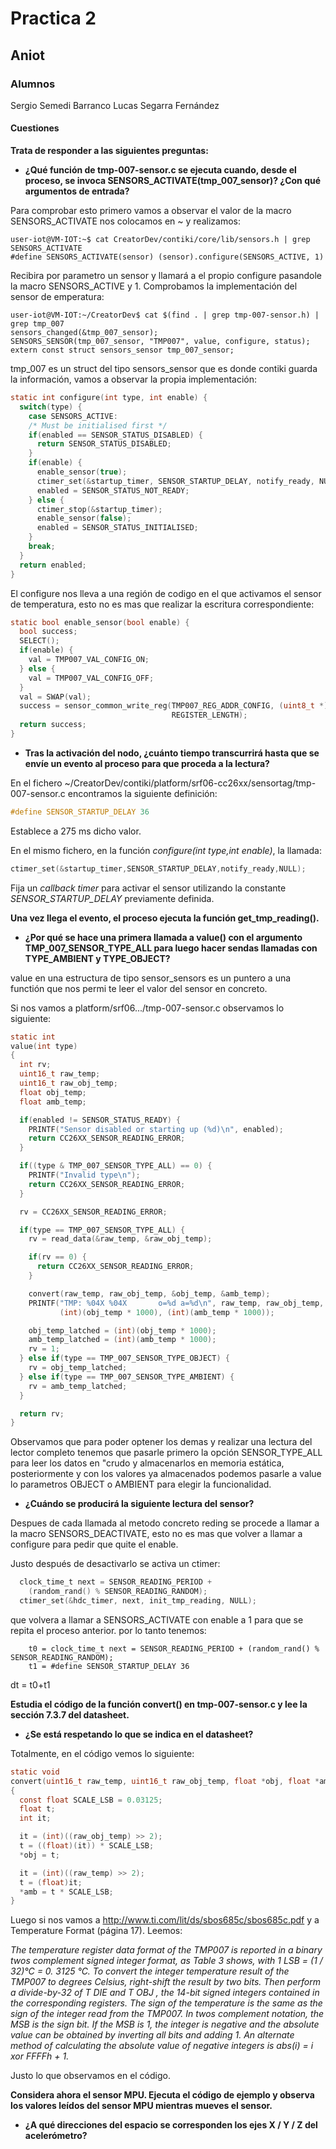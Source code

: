 # Practica 2 
## Aniot

### Alumnos
Sergio Semedi Barranco
Lucas Segarra Fernández

#### Cuestiones

**Trata de responder a las siguientes preguntas:**

* **¿Qué función de tmp-007-sensor.c se ejecuta cuando, desde el proceso, se
invoca SENSORS_ACTIVATE(tmp_007_sensor)? ¿Con qué argumentos de
entrada?**

Para comprobar esto primero vamos a observar el valor de la macro SENSORS_ACTIVATE
nos colocamos en ~ y realizamos:

    user-iot@VM-IOT:~$ cat CreatorDev/contiki/core/lib/sensors.h | grep SENSORS_ACTIVATE
    #define SENSORS_ACTIVATE(sensor) (sensor).configure(SENSORS_ACTIVE, 1)

Recibira por parametro un sensor y llamará a el propio configure pasandole la macro SENSORS_ACTIVE y 1.
Comprobamos la implementación del sensor de emperatura:

    user-iot@VM-IOT:~/CreatorDev$ cat $(find . | grep tmp-007-sensor.h) | grep tmp_007
    sensors_changed(&tmp_007_sensor);
    SENSORS_SENSOR(tmp_007_sensor, "TMP007", value, configure, status);
    extern const struct sensors_sensor tmp_007_sensor;


tmp_007 es un struct del tipo sensors_sensor que es donde contiki guarda la información, vamos a observar la propia
implementación:

```c
static int configure(int type, int enable) {
  switch(type) {
    case SENSORS_ACTIVE:
    /* Must be initialised first */
    if(enabled == SENSOR_STATUS_DISABLED) {
      return SENSOR_STATUS_DISABLED;
    }
    if(enable) {
      enable_sensor(true);
      ctimer_set(&startup_timer, SENSOR_STARTUP_DELAY, notify_ready, NULL);
      enabled = SENSOR_STATUS_NOT_READY;
    } else {
      ctimer_stop(&startup_timer);
      enable_sensor(false);
      enabled = SENSOR_STATUS_INITIALISED;
    }
    break;
  }
  return enabled;
}

```

El configure nos lleva a una región de codigo en el que activamos el sensor de temperatura, esto no es mas que realizar la escritura correspondiente:

```c
static bool enable_sensor(bool enable) {
  bool success;
  SELECT();
  if(enable) {
    val = TMP007_VAL_CONFIG_ON;
  } else {
    val = TMP007_VAL_CONFIG_OFF;
  }
  val = SWAP(val);
  success = sensor_common_write_reg(TMP007_REG_ADDR_CONFIG, (uint8_t *)&val,
                                    REGISTER_LENGTH);
  return success;
}
```

* **Tras la activación del nodo, ¿cuánto tiempo transcurrirá hasta que se envíe un evento al proceso para que proceda a la lectura?**

En el fichero ~/CreatorDev/contiki/platform/srf06-cc26xx/sensortag/tmp-007-sensor.c encontramos la siguiente definición:

```c
#define SENSOR_STARTUP_DELAY 36
```
Establece a 275 ms dicho valor.

En el mismo fichero, en la función *configure(int type,int enable)*, la llamada:    

```c
ctimer_set(&startup_timer,SENSOR_STARTUP_DELAY,notify_ready,NULL);
```
Fija un *callback timer* para activar el sensor utilizando la constante *SENSOR_STARTUP_DELAY* previamente definida.    

**Una vez llega el evento, el proceso ejecuta la función get_tmp_reading().**   
* **¿Por qué se hace una primera llamada a value() con el argumento TMP_007_SENSOR_TYPE_ALL para luego hacer sendas llamadas con TYPE_AMBIENT y TYPE_OBJECT?**

value en una estructura de tipo sensor_sensors es un puntero a una functión que nos permi
te leer el valor del sensor en concreto.

Si nos vamos a platform/srf06.../tmp-007-sensor.c observamos lo siguiente:

```c
static int
value(int type)
{
  int rv;
  uint16_t raw_temp;
  uint16_t raw_obj_temp;
  float obj_temp;
  float amb_temp;

  if(enabled != SENSOR_STATUS_READY) {
    PRINTF("Sensor disabled or starting up (%d)\n", enabled);
    return CC26XX_SENSOR_READING_ERROR;
  }

  if((type & TMP_007_SENSOR_TYPE_ALL) == 0) {
    PRINTF("Invalid type\n");
    return CC26XX_SENSOR_READING_ERROR;
  }

  rv = CC26XX_SENSOR_READING_ERROR;

  if(type == TMP_007_SENSOR_TYPE_ALL) {
    rv = read_data(&raw_temp, &raw_obj_temp);

    if(rv == 0) {
      return CC26XX_SENSOR_READING_ERROR;
    }

    convert(raw_temp, raw_obj_temp, &obj_temp, &amb_temp);
    PRINTF("TMP: %04X %04X       o=%d a=%d\n", raw_temp, raw_obj_temp,
           (int)(obj_temp * 1000), (int)(amb_temp * 1000));

    obj_temp_latched = (int)(obj_temp * 1000);
    amb_temp_latched = (int)(amb_temp * 1000);
    rv = 1;
  } else if(type == TMP_007_SENSOR_TYPE_OBJECT) {
    rv = obj_temp_latched;
  } else if(type == TMP_007_SENSOR_TYPE_AMBIENT) {
    rv = amb_temp_latched;
  }

  return rv;
}
```

Observamos que para poder optener los demas y realizar una lectura del lector completo 
tenemos que pasarle primero la opción SENSOR_TYPE_ALL para leer los datos en "crudo y
almacenarlos en memoria estática, posteriormente y con los valores ya almacenados
podemos pasarle a value lo parametros OBJECT o AMBIENT para elegir la funcionalidad.

* **¿Cuándo se producirá la siguiente lectura del sensor?**

Despues de cada llamada al metodo concreto reding se procede a llamar a la macro
SENSORS_DEACTIVATE, esto no es mas que volver a llamar a configure para pedir que
quite el enable.

Justo después de desactivarlo se activa un ctimer:
```c
  clock_time_t next = SENSOR_READING_PERIOD +
    (random_rand() % SENSOR_READING_RANDOM);
  ctimer_set(&hdc_timer, next, init_tmp_reading, NULL);
```

que volvera a llamar a SENSORS_ACTIVATE con enable a 1 para que se repita el proceso anterior.
por lo tanto tenemos:

        t0 = clock_time_t next = SENSOR_READING_PERIOD + (random_rand() % SENSOR_READING_RANDOM);
        t1 = #define SENSOR_STARTUP_DELAY 36

dt = t0+t1


**Estudia el código de la función convert() en tmp-007-sensor.c y lee la sección 7.3.7 del datasheet.** 

* **¿Se está respetando lo que se indica en el datasheet?**

Totalmente, en el código vemos lo siguiente:

```c
static void
convert(uint16_t raw_temp, uint16_t raw_obj_temp, float *obj, float *amb)
{
  const float SCALE_LSB = 0.03125;
  float t;
  int it;

  it = (int)((raw_obj_temp) >> 2);
  t = ((float)(it)) * SCALE_LSB;
  *obj = t;

  it = (int)((raw_temp) >> 2);
  t = (float)it;
  *amb = t * SCALE_LSB;
}
```
Luego si nos vamos a http://www.ti.com/lit/ds/sbos685c/sbos685c.pdf y a Temperature Format (página 17). Leemos:


_The temperature register data format of the TMP007 is reported in a binary twos_
_complement signed integer format, as Table 3 shows, with 1 LSB = (1 / 32)°C = 0. 3125 °C._
_To convert the integer temperature result of the TMP007 to degrees Celsius, right-shift_
_the result by two bits.  Then perform a divide-by-32 of T DIE and T OBJ , the 14-bit_
_signed integers contained in the corresponding registers.  The sign of the temperature_
_is the same as the sign of the integer read from the TMP007.  In twos complement_
_notation, the MSB is the sign bit. If the MSB is 1, the integer is negative_
_and the absolute value can be obtained by inverting all bits and adding 1. An alternate_
_method of calculating the absolute value of negative integers is abs(i) = i xor FFFFh_
_+ 1._


Justo lo que observamos en el código.


**Considera ahora el sensor MPU. Ejecuta el código de ejemplo y observa los valores leídos del sensor MPU mientras mueves el sensor.** 

*   **¿A qué direcciones del espacio se corresponden los ejes X / Y / Z del acelerómetro?**
